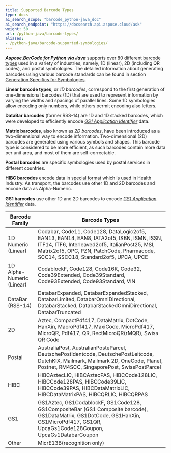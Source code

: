 ```yaml
---
title: Supported Barcode Types
type: docs
ai_search_scope: "barcode_python-java_doc"
ai_search_endpoint: "https://docsearch.api.aspose.cloud/ask"
weight: 50
url: /python-java/barcode-types/
aliases:
- /python-java/barcode-supported-symbologies/
---
```


***Aspose.BarCode for Python via Java*** supports over 80
different <a href="https://en.wikipedia.org/wiki/Barcode#Types_of_barcodes" target="_blank">barcode types</a> used in a
variety of industries, namely, 1D (linear), 2D (including QR codes), and postal symbologies. The detailed information
about generating barcodes using various barcode standards can be found in
section <a href="/barcode/java/generate-barcode-types/" target="_blank">Generation Specifics for Symbologies</a>.

**Linear barcode types**, or *1D barcodes*, correspond to the first generation of one-dimensional barcodes (1D) that are
used to represent information by varying the widths and spacings of parallel lines. Some 1D symbologies allow encoding
only numbers, while others permit encoding also letters.

**DataBar barcodes** (former RSS-14) are 1D and 1D stacked barcodes, which were developed to efficiently encode
<a href="https://ref.gs1.org/ai/?lang=en" target="_blank">*GS1 Application Identifier*</a> data.


**Matrix barcodes**, also known as *2D barcodes*, have been introduced as a two-dimensional way to encode information.
Two-dimensional (2D) barcodes are generated using various symbols and shapes. This barcode type is considered to be more
efficient, as such barcodes contain more data per unit area, and most of them are self-correctable.

**Postal barcodes** are specific symbologies used by postal services in different countries.

**HIBC barcodes** encode data in <a href="https://www.hibcc.org/udi-labeling-standards/barcode-standards/" target="_blank">special format</a>
which is used in Health Industry. As transport, the barcodes use other 1D and 2D barcodes and encode data as Alpha-Numeric.


**GS1 barcodes** use other 1D and 2D barcodes to encode
<a href="https://ref.gs1.org/ai/?lang=en" target="_blank">*GS1 Application Identifier*</a> data.

| Barcode Family            | Barcode Types                                                                                                                                                                                                                   |
|---------------------------|---------------------------------------------------------------------------------------------------------------------------------------------------------------------------------------------------------------------------------|
| 1D Numeric (Linear)       | Codabar, Code11, Code128, DataLogic2of5, EAN13, EAN14, EAN8, IATA2of5, ISBN, ISMN, ISSN, ITF14, ITF6, Interleaved2of5, ItalianPost25, MSI, Matrix2of5, OPC, PZN, PatchCode, Pharmacode, SCC14, SSCC18, Standard2of5, UPCA, UPCE |
| 1D Alpha-Numeric (Linear) | CodablockF, Code128, Code16K, Code32, Code39Extended, Code39Standard, Code93Extended, Code93Standard, VIN                                                                                                                       |
| DataBar (RSS-14)          | DatabarExpanded, DatabarExpandedStacked, DatabarLimited, DatabarOmniDirectional, DatabarStacked, DatabarStackedOmniDirectional, DatabarTruncated                                                                                |
| 2D                        | Aztec, CompactPdf417, DataMatrix, DotCode, HanXin, MacroPdf417, MaxiCode, MicroPdf417, MicroQR, Pdf417, QR, RectMicroQR(rMQR), Swiss QR Code                                                                                    |
| Postal                    | AustraliaPost, AustralianPosteParcel, DeutschePostIdentcode, DeutschePostLeitcode, DutchKIX, Mailmark, Mailmark 2D, OneCode, Planet, Postnet, RM4SCC, SingaporePost, SwissPostParcel                                            |
| HIBC                      | HIBCAztecLIC, HIBCAztecPAS, HIBCCode128LIC, HIBCCode128PAS, HIBCCode39LIC, HIBCCode39PAS, HIBCDataMatrixLIC, HIBCDataMatrixPAS, HIBCQRLIC, HIBCQRPAS                                                                            |
| GS1                       | GS1Aztec, GS1CodablockF, GS1Code128, GS1CompositeBar (GS1 Composite barcode), GS1DataMatrix, GS1DotCode, GS1HanXin, GS1MicroPdf417, GS1QR, UpcaGs1Code128Coupon, UpcaGs1DatabarCoupon                                           |
| Other                     | MicrE13B(recognition only)                                                                                                                                                                                                      |

